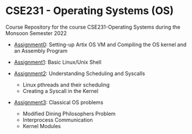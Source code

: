 # CSE231 - Operating Systems (OS) 

Course Repository for the course CSE231-Operating Systems during the Monsoon Semester 2022

- [Assignment0](/Assign0/): Setting-up Artix OS VM and Compiling the OS kernel and an Assembly Program
  
- [Assignment1](/Assign1/): Basic Linux/Unix Shell
  
- [Assignment2](/Assign2/): Understanding Scheduling and Syscalls
  - Linux pthreads and their scheduling
  - Creating a Syscall in the Kernel
  
- [Assignment3](/Assign3/): Classical OS problems
  - Modified Dining Philosophers Problem
  - Interprocess Communication
  - Kernel Modules


